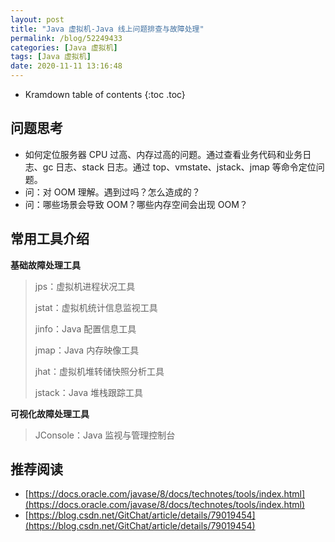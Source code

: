 ```yaml
---
layout: post
title: "Java 虚拟机-Java 线上问题排查与故障处理"
permalink: /blog/52249433
categories: [Java 虚拟机]
tags: [Java 虚拟机]
date: 2020-11-11 13:16:48
---
```


* Kramdown table of contents
{:toc .toc}
## 问题思考

- 如何定位服务器 CPU 过高、内存过高的问题。通过查看业务代码和业务日志、gc 日志、stack 日志。通过 top、vmstate、jstack、jmap 等命令定位问题。
- 问：对 OOM 理解。遇到过吗？怎么造成的？
- 问：哪些场景会导致 OOM？哪些内存空间会出现 OOM？

## 常用工具介绍

**基础故障处理工具**

> jps：虚拟机进程状况工具
>
> jstat：虚拟机统计信息监视工具
>
> jinfo：Java 配置信息工具
>
> jmap：Java 内存映像工具
>
> jhat：虚拟机堆转储快照分析工具
>
> jstack：Java 堆栈跟踪工具

**可视化故障处理工具**

> JConsole：Java 监视与管理控制台

## 推荐阅读

- [https://docs.oracle.com/javase/8/docs/technotes/tools/index.html](https://docs.oracle.com/javase/8/docs/technotes/tools/index.html)
- [https://blog.csdn.net/GitChat/article/details/79019454](https://blog.csdn.net/GitChat/article/details/79019454)